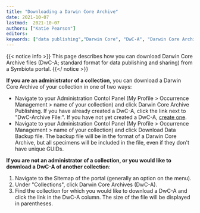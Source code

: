 ```yaml
---
title: "Downloading a Darwin Core Archive"
date: 2021-10-07
lastmod:  2021-10-07
authors: ["Katie Pearson"]
editors: 
keywords: ["data publishing","Darwin Core", "DwC-A", "Darwin Core Archive"]
---
```


{{< notice info >}}
  This page describes how you can download Darwin Core Archive files (DwC-A; standard format for data publishing and sharing) from a Symbiota portal.
{{</ notice >}}

**If you are an administrator of a collection**, you can download a Darwin Core Archive of your collection in one of two ways:
* Navigate to your Administration Contol Panel (My Profile > Occurrence Management > name of your collection) and click Darwin Core Archive Publishing. If you have already created a DwC-A, click the link next to "DwC-Archive File:". If you have not yet created a DwC-A, [create one](https://biokic.github.io/symbiota-docs/coll_manager/data_publishing/dwc/).
* Navigate to your Administration Contol Panel (My Profile > Occurrence Management > name of your collection) and click Download Data Backup file. The backup file will be in the format of a Darwin Core Archive, but all specimens will be included in the file, even if they don't have unique GUIDs.

**If you are not an administrator of a collection, or you would like to download a DwC-A of another collection**:
1. Navigate to the Sitemap of the portal (generally an option on the menu).
2. Under "Collections", click Darwin Core Archives (DwC-A).
3. Find the collection for which you would like to download a DwC-A and click the link in the DwC-A column. The size of the file will be displayed in parentheses.
